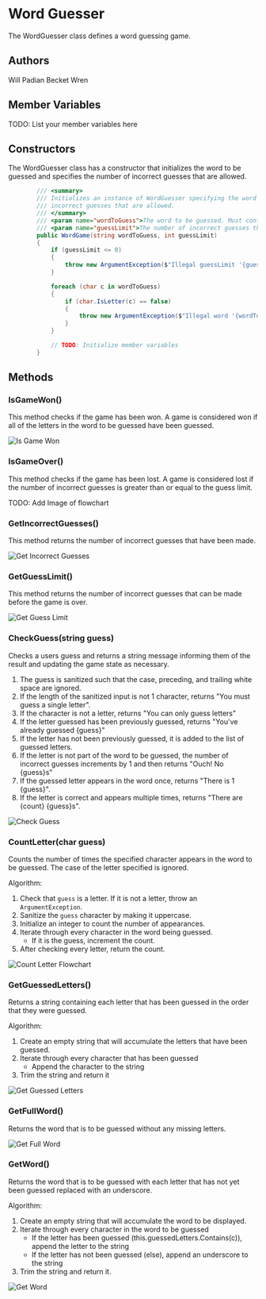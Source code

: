 # Word Guesser

The WordGuesser class defines a word guessing game.

## Authors

Will Padian
Becket Wren

## Member Variables

TODO: List your member variables here

## Constructors

The WordGuesser class has a constructor that initializes the word to be guessed and specifies
the number of incorrect guesses that are allowed.

```csharp
        /// <summary>
        /// Initializes an instance of WordGuesser specifying the word to be guessed and the number of
        /// incorrect guesses that are allowed.
        /// </summary>
        /// <param name="wordToGuess">The word to be guessed. Must contain only letters.</param>
        /// <param name="guessLimit">The number of incorrect guesses that are allowed. Must be > 0.</param>
        public WordGame(string wordToGuess, int guessLimit)
        {
            if (guessLimit <= 0)
            {
                throw new ArgumentException($"Illegal guessLimit '{guessLimit}'. The guess limit must be greater than 0.");
            }

            foreach (char c in wordToGuess)
            {
                if (char.IsLetter(c) == false)
                {
                    throw new ArgumentException($"Illegal word '{wordToGuess}'. The word must contain only letters.");
                }
            }

            // TODO: Initialize member variables
        }
```

## Methods

### IsGameWon()

This method checks if the game has been won. A game is considered won if all of
the letters in the word to be guessed have been guessed.

![Is Game Won](../diagrams/IsGameWon().png)

### IsGameOver()

This method checks if the game has been lost. A game is considered lost if the
number of incorrect guesses is greater than or equal to the guess limit.

TODO: Add Image of flowchart

### GetIncorrectGuesses()

This method returns the number of incorrect guesses that have been made.

![Get Incorrect Guesses](../diagrams/GetIncorrectGuesses().png)

### GetGuessLimit()

This method returns the number of incorrect guesses that can be made before the
game is over.

![Get Guess Limit](../diagrams/GetGuessLimit().png)

### CheckGuess(string guess)

Checks a users guess and returns a string message informing them of the result
and updating the game state as necessary.
        
1. The guess is sanitized such that the case, preceding, and trailing white
   space are ignored.
2. If the length of the sanitized input is not 1 character, returns "You must
   guess a single letter".
3. If the character is not a letter, returns "You can only guess letters"
4. If the letter guessed has been previously guessed, returns "You've already
   guessed {guess}"
5. If the letter has not been previously guessed, it is added to the list of
   guessed letters.
6. If the letter is not part of the word to be guessed, the number of incorrect
   guesses increments by 1 and then returns "Ouch! No {guess}s"
7. If the guessed letter appears in the word once, returns "There is 1 {guess}".
8. If the letter is correct and appears multiple times, returns "There are
   {count} {guess}s".

![Check Guess](../diagrams/CheckGuess(string%20guess);.png)
### CountLetter(char guess)

Counts the number of times the specified character appears in the word to be
guessed. The case of the letter specified is ignored.

Algorithm:

1. Check that `guess` is a letter. If it is not a letter, throw an `ArgumentException`.
2. Sanitize the `guess` character by making it uppercase.
3. Initialize an integer to count the number of appearances.
4. Iterate through every character in the word being guessed.
   * If it is the guess, increment the count.
5. After checking every letter, return the count. 

![Count Letter Flowchart](../diagrams/CountLetter(char%20guess).png)



### GetGuessedLetters()

Returns a string containing each letter that has been guessed in the order that
they were guessed.

Algorithm:

1. Create an empty string that will accumulate the letters that have been guessed.
2. Iterate through every character that has been guessed
   * Append the character to the string
3. Trim the string and return it

![Get Guessed Letters](../diagrams/GetGuessedLetters().png)

### GetFullWord()

Returns the word that is to be guessed without any missing letters.

![Get Full Word](../diagrams/GetFullWord().png)

### GetWord()

Returns the word that is to be guessed with each letter that has not yet been
guessed replaced with an underscore.

Algorithm:

1. Create an empty string that will accumulate the word to be displayed.
2. Iterate through every character in the word to be guessed
   * If the letter has been guessed (this.guessedLetters.Contains(c)), append the letter to the string
   * If the letter has not been guessed (else), append an underscore to the string
3. Trim the string and return it.

![Get Word](../diagrams/GetWord().png)
